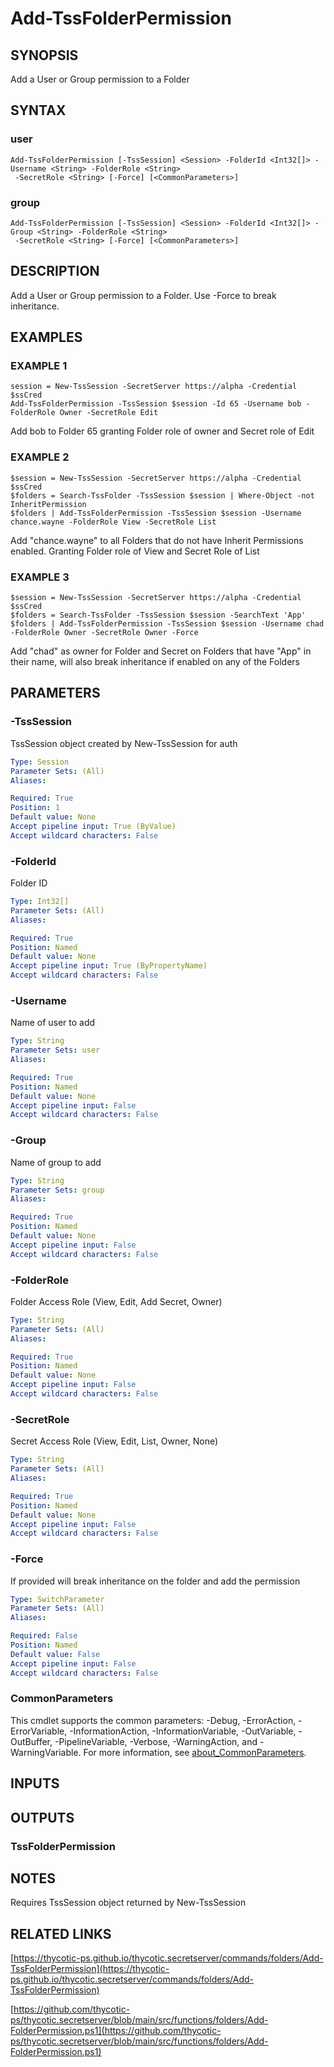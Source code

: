 # Add-TssFolderPermission

## SYNOPSIS
Add a User or Group permission to a Folder

## SYNTAX

### user
```
Add-TssFolderPermission [-TssSession] <Session> -FolderId <Int32[]> -Username <String> -FolderRole <String>
 -SecretRole <String> [-Force] [<CommonParameters>]
```

### group
```
Add-TssFolderPermission [-TssSession] <Session> -FolderId <Int32[]> -Group <String> -FolderRole <String>
 -SecretRole <String> [-Force] [<CommonParameters>]
```

## DESCRIPTION
Add a User or Group permission to a Folder.
Use -Force to break inheritance.

## EXAMPLES

### EXAMPLE 1
```
session = New-TssSession -SecretServer https://alpha -Credential $ssCred
Add-TssFolderPermission -TssSession $session -Id 65 -Username bob -FolderRole Owner -SecretRole Edit
```

Add bob to Folder 65 granting Folder role of owner and Secret role of Edit

### EXAMPLE 2
```
$session = New-TssSession -SecretServer https://alpha -Credential $ssCred
$folders = Search-TssFolder -TssSession $session | Where-Object -not InheritPermission
$folders | Add-TssFolderPermission -TssSession $session -Username chance.wayne -FolderRole View -SecretRole List
```

Add "chance.wayne" to all Folders that do not have Inherit Permissions enabled.
Granting Folder role of View and Secret Role of List

### EXAMPLE 3
```
$session = New-TssSession -SecretServer https://alpha -Credential $ssCred
$folders = Search-TssFolder -TssSession $session -SearchText 'App'
$folders | Add-TssFolderPermission -TssSession $session -Username chad -FolderRole Owner -SecretRole Owner -Force
```

Add "chad" as owner for Folder and Secret on Folders that have "App" in their name, will also break inheritance if enabled on any of the Folders

## PARAMETERS

### -TssSession
TssSession object created by New-TssSession for auth

```yaml
Type: Session
Parameter Sets: (All)
Aliases:

Required: True
Position: 1
Default value: None
Accept pipeline input: True (ByValue)
Accept wildcard characters: False
```

### -FolderId
Folder ID

```yaml
Type: Int32[]
Parameter Sets: (All)
Aliases:

Required: True
Position: Named
Default value: None
Accept pipeline input: True (ByPropertyName)
Accept wildcard characters: False
```

### -Username
Name of user to add

```yaml
Type: String
Parameter Sets: user
Aliases:

Required: True
Position: Named
Default value: None
Accept pipeline input: False
Accept wildcard characters: False
```

### -Group
Name of group to add

```yaml
Type: String
Parameter Sets: group
Aliases:

Required: True
Position: Named
Default value: None
Accept pipeline input: False
Accept wildcard characters: False
```

### -FolderRole
Folder Access Role (View, Edit, Add Secret, Owner)

```yaml
Type: String
Parameter Sets: (All)
Aliases:

Required: True
Position: Named
Default value: None
Accept pipeline input: False
Accept wildcard characters: False
```

### -SecretRole
Secret Access Role (View, Edit, List, Owner, None)

```yaml
Type: String
Parameter Sets: (All)
Aliases:

Required: True
Position: Named
Default value: None
Accept pipeline input: False
Accept wildcard characters: False
```

### -Force
If provided will break inheritance on the folder and add the permission

```yaml
Type: SwitchParameter
Parameter Sets: (All)
Aliases:

Required: False
Position: Named
Default value: False
Accept pipeline input: False
Accept wildcard characters: False
```

### CommonParameters
This cmdlet supports the common parameters: -Debug, -ErrorAction, -ErrorVariable, -InformationAction, -InformationVariable, -OutVariable, -OutBuffer, -PipelineVariable, -Verbose, -WarningAction, and -WarningVariable. For more information, see [about_CommonParameters](http://go.microsoft.com/fwlink/?LinkID=113216).

## INPUTS

## OUTPUTS

### TssFolderPermission
## NOTES
Requires TssSession object returned by New-TssSession

## RELATED LINKS

[https://thycotic-ps.github.io/thycotic.secretserver/commands/folders/Add-TssFolderPermission](https://thycotic-ps.github.io/thycotic.secretserver/commands/folders/Add-TssFolderPermission)

[https://github.com/thycotic-ps/thycotic.secretserver/blob/main/src/functions/folders/Add-FolderPermission.ps1](https://github.com/thycotic-ps/thycotic.secretserver/blob/main/src/functions/folders/Add-FolderPermission.ps1)

